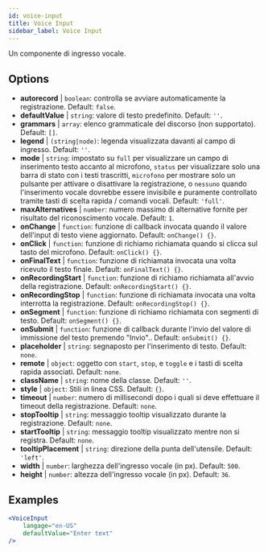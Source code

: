 ```yaml
---
id: voice-input
title: Voice Input
sidebar_label: Voice Input
---
```


Un componente di ingresso vocale.

## Options

* __autorecord__ | `boolean`: controlla se avviare automaticamente la registrazione. Default: `false`.
* __defaultValue__ | `string`: valore di testo predefinito. Default: `''`.
* __grammars__ | `array`: elenco grammaticale del discorso (non supportato). Default: `[]`.
* __legend__ | `(string|node)`: legenda visualizzata davanti al campo di ingresso. Default: `''`.
* __mode__ | `string`: impostato su `full` per visualizzare un campo di inserimento testo accanto al microfono, `status` per visualizzare solo una barra di stato con i testi trascritti, `microfono` per mostrare solo un pulsante per attivare o disattivare la registrazione, o `nessuno` quando l'inserimento vocale dovrebbe essere invisibile e puramente controllato tramite tasti di scelta rapida / comandi vocali. Default: `'full'`.
* __maxAlternatives__ | `number`: numero massimo di alternative fornite per risultato del riconoscimento vocale. Default: `1`.
* __onChange__ | `function`: funzione di callback invocata quando il valore dell'input di testo viene aggiornato. Default: `onChange() {}`.
* __onClick__ | `function`: funzione di richiamo richiamata quando si clicca sul tasto del microfono. Default: `onClick() {}`.
* __onFinalText__ | `function`: funzione di richiamata invocata una volta ricevuto il testo finale. Default: `onFinalText() {}`.
* __onRecordingStart__ | `function`: funzione di richiamo richiamata all'avvio della registrazione. Default: `onRecordingStart() {}`.
* __onRecordingStop__ | `function`: funzione di richiamata invocata una volta interrotta la registrazione. Default: `onRecordingStop() {}`.
* __onSegment__ | `function`: funzione di richiamo richiamata con segmenti di testo. Default: `onSegment() {}`.
* __onSubmit__ | `function`: funzione di callback durante l'invio del valore di immissione del testo premendo "Invio".. Default: `onSubmit() {}`.
* __placeholder__ | `string`: segnaposto per l'inserimento di testo. Default: `none`.
* __remote__ | `object`: oggetto con `start`, `stop`, e `toggle` e i tasti di scelta rapida associati. Default: `none`.
* __className__ | `string`: nome della classe. Default: `''`.
* __style__ | `object`: Stili in linea CSS. Default: `{}`.
* __timeout__ | `number`: numero di millisecondi dopo i quali si deve effettuare il timeout della registrazione. Default: `none`.
* __stopTooltip__ | `string`: messaggio tooltip visualizzato durante la registrazione. Default: `none`.
* __startTooltip__ | `string`: messaggio tooltip visualizzato mentre non si registra. Default: `none`.
* __tooltipPlacement__ | `string`: direzione della punta dell'utensile. Default: `'left'`.
* __width__ | `number`: larghezza dell'ingresso vocale (in px). Default: `500`.
* __height__ | `number`: altezza dell'ingresso vocale (in px). Default: `36`.


## Examples

```jsx live
<VoiceInput
    langage="en-US"
    defaultValue="Enter text"
/>
```



